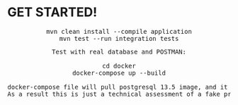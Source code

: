 # GET STARTED!



<div align="center">

<pre>
mvn clean install --compile application
mvn test --run integration tests
</pre>

<pre>
Test with real database and POSTMAN:
  
cd docker
docker-compose up --build

docker-compose file will pull postgresql 13.5 image, and it will create a database with table prices and will execute init.sql (insert into)
As a result this is just a technical assessment of a fake project, you will find the credentials in application.properties and in docker-compose file
  
</pre>



</div>

